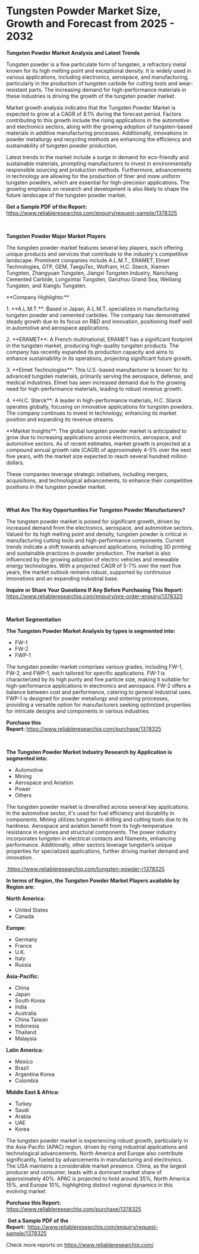 <p><h1>Tungsten Powder Market Size, Growth and Forecast from 2025 - 2032</h1></p><p><strong>Tungsten Powder Market Analysis and Latest Trends</strong></p>
<p><p>Tungsten powder is a fine particulate form of tungsten, a refractory metal known for its high melting point and exceptional density. It is widely used in various applications, including electronics, aerospace, and manufacturing, particularly in the production of tungsten carbide for cutting tools and wear-resistant parts. The increasing demand for high-performance materials in these industries is driving the growth of the tungsten powder market.</p><p>Market growth analysis indicates that the Tungsten Powder Market is expected to grow at a CAGR of 8.1% during the forecast period. Factors contributing to this growth include the rising applications in the automotive and electronics sectors, along with the growing adoption of tungsten-based materials in additive manufacturing processes. Additionally, innovations in powder metallurgy and recycling methods are enhancing the efficiency and sustainability of tungsten powder production.</p><p>Latest trends in the market include a surge in demand for eco-friendly and sustainable materials, prompting manufacturers to invest in environmentally responsible sourcing and production methods. Furthermore, advancements in technology are allowing for the production of finer and more uniform tungsten powders, which are essential for high-precision applications. The growing emphasis on research and development is also likely to shape the future landscape of the tungsten powder market.</p></p>
<p><strong>Get a Sample PDF of the Report:&nbsp;</strong> <a href="https://www.reliableresearchiq.com/enquiry/request-sample/1378325?utm_campaign=3441&utm_medium=2&utm_source=Github&utm_content=ia&utm_term=31032025&utm_id=tungsten-powder">https://www.reliableresearchiq.com/enquiry/request-sample/1378325</a></p>
<p>&nbsp;</p>
<p><strong>Tungsten Powder Major Market Players</strong></p>
<p><p>The tungsten powder market features several key players, each offering unique products and services that contribute to the industry's competitive landscape. Prominent companies include A.L.M.T., ERAMET, Elmet Technologies, GTP, GEM, TaeguTec, Wolfram, H.C. Starck, Xiamen Tungsten, Zhangyuan Tungsten, Jiangxi Tungsten Industry, Nanchang Cemented Carbide, Longxintai Tungsten, Ganzhou Grand Sea, Weiliang Tungsten, and Xianglu Tungsten.</p><p>**Company Highlights:**</p><p>1. **A.L.M.T.**: Based in Japan, A.L.M.T. specializes in manufacturing tungsten powder and cemented carbides. The company has demonstrated steady growth due to its focus on R&D and innovation, positioning itself well in automotive and aerospace applications. </p><p>2. **ERAMET**: A French multinational, ERAMET has a significant footprint in the tungsten market, producing high-quality tungsten products. The company has recently expanded its production capacity and aims to enhance sustainability in its operations, projecting significant future growth.</p><p>3. **Elmet Technologies**: This U.S.-based manufacturer is known for its advanced tungsten materials, primarily serving the aerospace, defense, and medical industries. Elmet has seen increased demand due to the growing need for high-performance materials, leading to robust revenue growth.</p><p>4. **H.C. Starck**: A leader in high-performance materials, H.C. Starck operates globally, focusing on innovative applications for tungsten powders. The company continues to invest in technology, enhancing its market position and expanding its revenue streams.</p><p>**Market Insights**: The global tungsten powder market is anticipated to grow due to increasing applications across electronics, aerospace, and automotive sectors. As of recent estimates, market growth is projected at a compound annual growth rate (CAGR) of approximately 4-5% over the next five years, with the market size expected to reach several hundred million dollars.</p><p>These companies leverage strategic initiatives, including mergers, acquisitions, and technological advancements, to enhance their competitive positions in the tungsten powder market.</p></p>
<p>&nbsp;</p>
<p><strong>What Are The Key Opportunities For Tungsten Powder Manufacturers?</strong></p>
<p><p>The tungsten powder market is poised for significant growth, driven by increased demand from the electronics, aerospace, and automotive sectors. Valued for its high melting point and density, tungsten powder is critical in manufacturing cutting tools and high-performance components. Current trends indicate a shift towards advanced applications, including 3D printing and sustainable practices in powder production. The market is also influenced by the growing adoption of electric vehicles and renewable energy technologies. With a projected CAGR of 5-7% over the next five years, the market outlook remains robust, supported by continuous innovations and an expanding industrial base.</p></p>
<p><strong>Inquire or Share Your Questions If Any Before Purchasing This Report:</strong> <a href="https://www.reliableresearchiq.com/enquiry/pre-order-enquiry/1378325?utm_campaign=3441&utm_medium=2&utm_source=Github&utm_content=ia&utm_term=31032025&utm_id=tungsten-powder">https://www.reliableresearchiq.com/enquiry/pre-order-enquiry/1378325</a></p>
<p>&nbsp;</p>
<p><strong>Market Segmentation</strong></p>
<p><strong>The Tungsten Powder Market Analysis by types is segmented into:</strong></p>
<p><ul><li>FW-1</li><li>FW-2</li><li>FWP-1</li></ul></p>
<p><p>The tungsten powder market comprises various grades, including FW-1, FW-2, and FWP-1, each tailored for specific applications. FW-1 is characterized by its high purity and fine particle size, making it suitable for high-performance applications in electronics and aerospace. FW-2 offers a balance between cost and performance, catering to general industrial uses. FWP-1 is designed for powder metallurgy and sintering processes, providing a versatile option for manufacturers seeking optimized properties for intricate designs and components in various industries.</p></p>
<p><strong>Purchase this Report:&nbsp;</strong><a href="https://www.reliableresearchiq.com/purchase/1378325?utm_campaign=3441&utm_medium=2&utm_source=Github&utm_content=ia&utm_term=31032025&utm_id=tungsten-powder">https://www.reliableresearchiq.com/purchase/1378325</a></p>
<p>&nbsp;</p>
<p><strong>The Tungsten Powder Market Industry Research by Application is segmented into:</strong></p>
<p><ul><li>Automotive</li><li>Mining</li><li>Aerospace and Aviation</li><li>Power</li><li>Others</li></ul></p>
<p><p>The tungsten powder market is diversified across several key applications. In the automotive sector, it's used for fuel efficiency and durability in components. Mining utilizes tungsten in drilling and cutting tools due to its hardness. Aerospace and aviation benefit from its high-temperature resistance in engines and structural components. The power industry incorporates tungsten in electrical contacts and filaments, enhancing performance. Additionally, other sectors leverage tungsten’s unique properties for specialized applications, further driving market demand and innovation.</p></p>
<p><a href="https://www.reliableresearchiq.com/tungsten-powder-r1378325?utm_campaign=3441&utm_medium=2&utm_source=Github&utm_content=ia&utm_term=31032025&utm_id=tungsten-powder">&nbsp;https://www.reliableresearchiq.com/tungsten-powder-r1378325</a></p>
<p><strong>In terms of Region, the Tungsten Powder Market Players available by Region are:</strong></p>
<p>
    <p> <strong> North America: </strong>
        <ul>
            <li>United States</li>
            <li>Canada</li>
        </ul>
        </p> 
    <p> <strong> Europe: </strong>
        <ul>
            <li>Germany</li>
            <li>France</li>
            <li>U.K.</li>
            <li>Italy</li>
            <li>Russia</li>
        </ul>
        </p> 
    <p> <strong> Asia-Pacific: </strong>
        <ul>
            <li>China</li>
            <li>Japan</li>
            <li>South Korea</li>
            <li>India</li>
            <li>Australia</li>
            <li>China Taiwan</li>
            <li>Indonesia</li>
            <li>Thailand</li>
            <li>Malaysia</li>
        </ul>
        </p> 
    <p> <strong> Latin America: </strong>
        <ul>
            <li>Mexico</li>
            <li>Brazil</li>
            <li>Argentina Korea</li>
            <li>Colombia</li>
        </ul>
        </p> 
    <p> <strong> Middle East & Africa: </strong>
        <ul>
            <li>Turkey</li>
            <li>Saudi</li>
            <li>Arabia</li>
            <li>UAE</li>
            <li>Korea</li>
        </ul>
    </p>
    </p>
<p><p>The tungsten powder market is experiencing robust growth, particularly in the Asia-Pacific (APAC) region, driven by rising industrial applications and technological advancements. North America and Europe also contribute significantly, fueled by advancements in manufacturing and electronics. The USA maintains a considerable market presence. China, as the largest producer and consumer, leads with a dominant market share of approximately 40%. APAC is projected to hold around 35%, North America 15%, and Europe 10%, highlighting distinct regional dynamics in this evolving market.</p></p>
<p><strong>Purchase this Report: </strong><a href="https://www.reliableresearchiq.com/purchase/1378325?utm_campaign=3441&utm_medium=2&utm_source=Github&utm_content=ia&utm_term=31032025&utm_id=tungsten-powder">https://www.reliableresearchiq.com/purchase/1378325</a></p>
<p>&nbsp;<strong>Get a Sample PDF of the Report:&nbsp;&nbsp;</strong><a href="https://www.reliableresearchiq.com/enquiry/request-sample/1378325?utm_campaign=3441&utm_medium=2&utm_source=Github&utm_content=ia&utm_term=31032025&utm_id=tungsten-powder">https://www.reliableresearchiq.com/enquiry/request-sample/1378325</a></p>
<p><strong></strong></p>
<p>Check more reports on <a href="https://www.reliableresearchiq.com/?utm_campaign=3441&utm_medium=2&utm_source=Github&utm_content=ia&utm_term=31032025&utm_id=tungsten-powder">https://www.reliableresearchiq.com/</a></p>